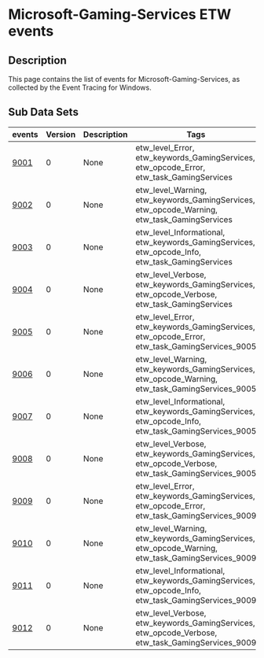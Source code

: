 # Microsoft-Gaming-Services ETW events

## Description
This page contains the list of events for Microsoft-Gaming-Services, as collected by the Event Tracing for Windows.

## Sub Data Sets
|events|Version|Description|Tags|
|---|---|---|---|
|[9001](events/event-9001.md)|0|None|etw_level_Error, etw_keywords_GamingServices, etw_opcode_Error, etw_task_GamingServices|
|[9002](events/event-9002.md)|0|None|etw_level_Warning, etw_keywords_GamingServices, etw_opcode_Warning, etw_task_GamingServices|
|[9003](events/event-9003.md)|0|None|etw_level_Informational, etw_keywords_GamingServices, etw_opcode_Info, etw_task_GamingServices|
|[9004](events/event-9004.md)|0|None|etw_level_Verbose, etw_keywords_GamingServices, etw_opcode_Verbose, etw_task_GamingServices|
|[9005](events/event-9005.md)|0|None|etw_level_Error, etw_keywords_GamingServices, etw_opcode_Error, etw_task_GamingServices_9005|
|[9006](events/event-9006.md)|0|None|etw_level_Warning, etw_keywords_GamingServices, etw_opcode_Warning, etw_task_GamingServices_9005|
|[9007](events/event-9007.md)|0|None|etw_level_Informational, etw_keywords_GamingServices, etw_opcode_Info, etw_task_GamingServices_9005|
|[9008](events/event-9008.md)|0|None|etw_level_Verbose, etw_keywords_GamingServices, etw_opcode_Verbose, etw_task_GamingServices_9005|
|[9009](events/event-9009.md)|0|None|etw_level_Error, etw_keywords_GamingServices, etw_opcode_Error, etw_task_GamingServices_9009|
|[9010](events/event-9010.md)|0|None|etw_level_Warning, etw_keywords_GamingServices, etw_opcode_Warning, etw_task_GamingServices_9009|
|[9011](events/event-9011.md)|0|None|etw_level_Informational, etw_keywords_GamingServices, etw_opcode_Info, etw_task_GamingServices_9009|
|[9012](events/event-9012.md)|0|None|etw_level_Verbose, etw_keywords_GamingServices, etw_opcode_Verbose, etw_task_GamingServices_9009|
